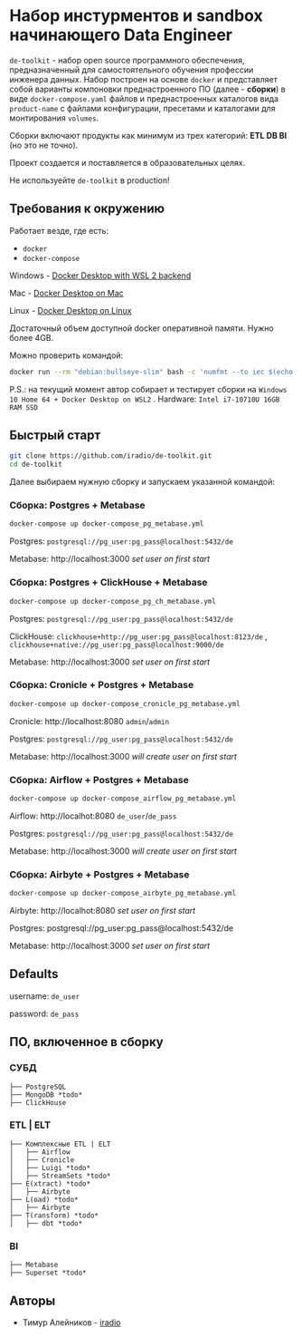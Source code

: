 # Набор инстурментов и sandbox начинающего Data Engineer
`de-toolkit` - набор open source программного обеспечения, предназначенный для самостоятельного обучения профессии инженера данных. Набор построен на основе `docker` и представляет собой варианты компоновки преднастроенного ПО (далее - **сборки**) в виде `docker-compose.yaml` файлов и преднастроенных каталогов вида `product-name` с файлами конфигурации, пресетами и каталогами для монтирования `volumes`.

Сборки включают продукты как минимум из трех категорий: **ETL DB BI** (но это не точно).

Проект создается и поставляется в образовательных целях.

Не используейте `de-toolkit` в production!

## Требования к окружению
Работает везде, где есть:
- `docker`
- `docker-compose`

Windows - [Docker Desktop with WSL 2 backend](https://docs.docker.com/desktop/windows/wsl/)

Mac - [Docker Desktop on Mac](https://docs.docker.com/desktop/install/mac-install/)

Linux - [Docker Desktop on Linux](https://docs.docker.com/desktop/install/linux-install/)

Достаточный объем доступной docker оперативной памяти. Нужно более 4GB. 

Можно проверить командой:

``` bash
docker run --rm "debian:bullseye-slim" bash -c 'numfmt --to iec $(echo $(($(getconf _PHYS_PAGES) * $(getconf PAGE_SIZE))))' 
```
P.S.: на текущий момент автор собирает и тестирует сборки на `Windows 10 Home 64 + Docker Desktop on WSL2` . Hardware: `Intel i7-10710U 16GB RAM SSD`

## Быстрый старт
``` bash
git clone https://github.com/iradio/de-toolkit.git
cd de-toolkit
```
Далее выбираем нужную сборку и запускаем указанной командой:

### Сборка: Postgres + Metabase
``` bash
docker-compose up docker-compose_pg_metabase.yml
```
Postgres: `postgresql://pg_user:pg_pass@localhost:5432/de` 

Metabase: http://localhost:3000 *set user on first start*

### Сборка: Postgres + ClickHouse + Metabase
``` bash
docker-compose up docker-compose_pg_ch_metabase.yml
```
Postgres: `postgresql://pg_user:pg_pass@localhost:5432/de` 

ClickHouse: `clickhouse+http://pg_user:pg_pass@localhost:8123/de` , `clickhouse+native://pg_user:pg_pass@localhost:9000/de` 

Metabase: http://localhost:3000 *set user on first start*

### Сборка: Cronicle + Postgres + Metabase
``` bash
docker-compose up docker-compose_cronicle_pg_metabase.yml
```
Cronicle: http://localhost:8080 `admin`/`admin`

Postgres: `postgresql://pg_user:pg_pass@localhost:5432/de`

Metabase: http://localhost:3000 *will create user on first start*

### Сборка: Airflow + Postgres + Metabase
``` bash
docker-compose up docker-compose_airflow_pg_metabase.yml
```
Airflow: http://localhot:8080 `de_user`/`de_pass`

Postgres: `postgresql://pg_user:pg_pass@localhost:5432/de` 

Metabase: http://localhost:3000 *will create user on first start*

### Сборка: Airbyte + Postgres + Metabase
``` bash
docker-compose up docker-compose_airbyte_pg_metabase.yml
```
Airbyte: http://localhot:8080 *set user on first start*

Postgres: postgresql://pg_user:pg_pass@localhost:5432/de 

Metabase: http://localhost:3000 *set user on first start*


## Defaults 

username: `de_user`

password: `de_pass`

## ПО, включенное в сборку
### СУБД
```
├── PostgreSQL
├── MongoDB *todo*
├── ClickHouse
```
### ETL | ELT
```
├── Комплексные ETL | ELT
│   ├── Airflow
│   ├── Cronicle
│   ├── Luigi *todo*
│   ├── StreamSets *todo*
├── E(xtract) *todo*
│   ├── Airbyte
├── L(oad) *todo*
│   ├── Airbyte
├── T(ransform) *todo*
│   ├── dbt *todo*
```
### BI
```
├── Metabase
├── Superset *todo*
```
## Авторы
- Тимур Алейников - [iradio](https://github.com/iradio)